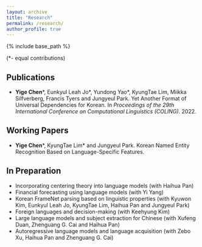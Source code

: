 ```yaml
---
layout: archive
title: "Research"
permalink: /research/
author_profile: true
---
```


<!--
{% if author.googlescholar %}
  You can also find my articles on <u><a href="{{author.googlescholar}}">my Google Scholar profile</a>.</u>
{% endif %}
-->

{% include base_path %}

(*- equal contributions)

## Publications

* **Yige Chen***, Eunkyul Leah Jo*, Yundong Yao*, KyungTae Lim, Miikka Silfverberg, Francis Tyers and Jungyeul Park. Yet Another Format of Universal Dependencies for Korean. In *Proceedings of the 29th International Conference on Computational Linguistics (COLING)*. 2022. 

## Working Papers

* **Yige Chen***, KyungTae Lim* and Jungyeul Park. Korean Named Entity Recognition Based on Language-Specific Features. 

## In Preparation

* Incorporating centering theory into language models (with Haihua Pan)
* Financial forecasting using language models (with Yi Yang)
* Korean FrameNet parsing based on linguistic properties (with Kyuwon Kim, Eunkyul Leah Jo, KyungTae Lim, Haihua Pan and Jungyeul Park)
* Foreign languages and decision-making (with Keehyung Kim)
* Large language models and subject extraction for Chinese (with Xufeng Duan, Zhenguang G. Cai and Haihua Pan)
* Autoregressive language models and language acquisition (with Zebo Xu, Haihua Pan and Zhenguang G. Cai)
